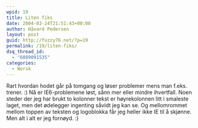 ```yaml
---
wpid: 19
title: Liten fiks
date: 2004-03-24T21:51:43+00:00
author: Håvard Pedersen
layout: post
guid: http://fuzzy76.net/?p=19
permalink: /19/liten-fiks/
dsq_thread_id:
  - "6089091535"
categories:
  - Norsk
---
```

Rart hvordan hodet går på tomgang og løser problemer mens man f.eks. trener. :) Nå er IE6-problemene løst, sånn mer eller mindre ihvertfall. Noen steder der jeg har brukt to kolonner tekst er høyrekolonnen litt i smaleste laget, men det ødelegger ingenting såvidt jeg kan se. Og mellomrommet mellom toppen av teksten og logoblokka får jeg heller ikke IE til å skjønne. Men alt i alt er jeg fornøyd. :)
